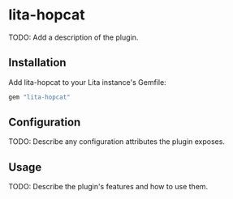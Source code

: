 # lita-hopcat

TODO: Add a description of the plugin.

## Installation

Add lita-hopcat to your Lita instance's Gemfile:

``` ruby
gem "lita-hopcat"
```

## Configuration

TODO: Describe any configuration attributes the plugin exposes.

## Usage

TODO: Describe the plugin's features and how to use them.
